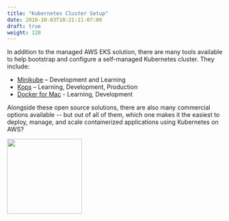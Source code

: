 ```yaml
---
title: "Kubernetes Cluster Setup"
date: 2018-10-03T10:21:11-07:00
draft: true
weight: 120
---
```



In addition to the managed AWS EKS solution, there are many tools available to help bootstrap and configure a self-managed Kubernetes cluster.  They include:

* [Minikube](https://kubernetes.io/docs/setup/minikube/) – Development and Learning
* [Kops](https://github.com/kubernetes/kops) – Learning, Development, Production
* [Docker for Mac](https://docs.docker.com/docker-for-mac/#kubernetes) - Learning, Development

Alongside these open source solutions, there are also many commercial options available -- but out of all of them, which one makes it the easiest to deploy, manage, and scale containerized applications using Kubernetes on AWS?

<img src=/images/introduction/Deck_QuestionMark.png width=175>
